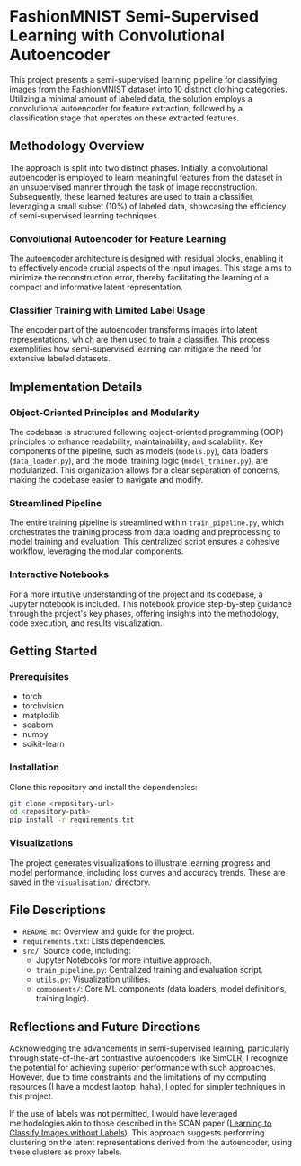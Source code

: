 # FashionMNIST Semi-Supervised Learning with Convolutional Autoencoder

This project presents a semi-supervised learning pipeline for classifying images from the FashionMNIST dataset into 10 distinct clothing categories. Utilizing a minimal amount of labeled data, the solution employs a convolutional autoencoder for feature extraction, followed by a classification stage that operates on these extracted features.

## Methodology Overview

The approach is split into two distinct phases. Initially, a convolutional autoencoder is employed to learn meaningful features from the dataset in an unsupervised manner through the task of image reconstruction. Subsequently, these learned features are used to train a classifier, leveraging a small subset (10%) of labeled data, showcasing the efficiency of semi-supervised learning techniques.

### Convolutional Autoencoder for Feature Learning

The autoencoder architecture is designed with residual blocks, enabling it to effectively encode crucial aspects of the input images. This stage aims to minimize the reconstruction error, thereby facilitating the learning of a compact and informative latent representation.

### Classifier Training with Limited Label Usage

The encoder part of the autoencoder transforms images into latent representations, which are then used to train a classifier. This process exemplifies how semi-supervised learning can mitigate the need for extensive labeled datasets.

## Implementation Details

### Object-Oriented Principles and Modularity

The codebase is structured following object-oriented programming (OOP) principles to enhance readability, maintainability, and scalability. Key components of the pipeline, such as models (`models.py`), data loaders (`data_loader.py`), and the model training logic (`model_trainer.py`), are modularized. This organization allows for a clear separation of concerns, making the codebase easier to navigate and modify.

### Streamlined Pipeline

The entire training pipeline is streamlined within `train_pipeline.py`, which orchestrates the training process from data loading and preprocessing to model training and evaluation. This centralized script ensures a cohesive workflow, leveraging the modular components.

### Interactive Notebooks

For a more intuitive understanding of the project and its codebase, a Jupyter notebook is included. This notebook provide step-by-step guidance through the project's key phases, offering insights into the methodology, code execution, and results visualization.

## Getting Started

### Prerequisites

- torch
- torchvision
- matplotlib
- seaborn
- numpy
- scikit-learn

### Installation

Clone this repository and install the dependencies:

```bash
git clone <repository-url>
cd <repository-path>
pip install -r requirements.txt
```

### Visualizations

The project generates visualizations to illustrate learning progress and model performance, including loss curves and accuracy trends. These are saved in the `visualisation/` directory.

## File Descriptions

- `README.md`: Overview and guide for the project.
- `requirements.txt`: Lists dependencies.
- `src/`: Source code, including:
  - Jupyter Notebooks for more intuitive approach.
  - `train_pipeline.py`: Centralized training and evaluation script.
  - `utils.py`: Visualization utilities.
  - `components/`: Core ML components (data loaders, model definitions, training logic).

## Reflections and Future Directions

Acknowledging the advancements in semi-supervised learning, particularly through state-of-the-art contrastive autoencoders like SimCLR, I recognize the potential for achieving superior performance with such approaches. However, due to time constraints and the limitations of my computing resources (I have a modest laptop, haha), I opted for simpler techniques in this project.

If the use of labels was not permitted, I would have leveraged methodologies akin to those described in the SCAN paper ([Learning to Classify Images without Labels](https://arxiv.org/abs/2005.12320)). This approach suggests performing clustering on the latent representations derived from the autoencoder, using these clusters as proxy labels.
